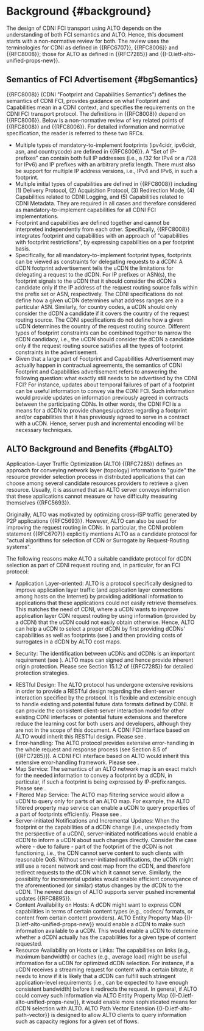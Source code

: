 <!-- Skip header line -->

# Background {#background}

The design of CDNI FCI transport using ALTO depends on the understanding of both
FCI semantics and ALTO. Hence, this document starts with a non-normative review
for both. The review uses the terminologies for CDNI as defined in {{RFC6707}},
{{RFC8006}} and {{RFC8008}}; those for ALTO as defined in {{RFC7285}} and
{{I-D.ietf-alto-unified-props-new}}.

## Semantics of FCI Advertisement {#bgSemantics}

{{RFC8008}} (CDNI "Footprint and Capabilities Semantics") defines the semantics
of CDNI FCI, provides guidance on what Footprint and Capabilities mean in a CDNI
context, and specifies the requirements on the CDNI FCI transport protocol. The
definitions in {{RFC8008}} depend on {{RFC8006}}. Below is a non-normative
review of key related points of {{RFC8008}} and {{RFC8006}}. For detailed
information and normative specification, the reader is referred to these two
RFCs.

* Multiple types of mandatory-to-implement footprints (ipv4cidr, ipv6cidr, asn,
  and countrycode) are defined in {{RFC8006}}. A "Set of IP-prefixes" can
  contain both full IP addresses (i.e., a /32 for IPv4 or a /128 for IPv6) and
  IP prefixes with an arbitrary prefix length. There must also be support for
  multiple IP address versions, i.e., IPv4 and IPv6, in such a footprint.
* Multiple initial types of capabilities are defined in {{RFC8008}} including
  (1) Delivery Protocol, (2) Acquisition Protocol, (3) Redirection Mode, (4)
  Capabilities related to CDNI Logging, and (5) Capabilities related to CDNI
  Metadata. They are required in all cases and therefore considered as
  mandatory-to-implement capabilities for all CDNI FCI implementations.
* Footprint and capabilities are defined together and cannot be interpreted
  independently from each other. Specifically, {{RFC8008}} integrates footprint
  and capabilities with an approach of "capabilities with footprint
  restrictions", by expressing capabilities on a per footprint basis.
* Specifically, for all mandatory-to-implement footprint types, footprints can
  be viewed as constraints for delegating requests to a dCDN: A dCDN footprint
  advertisement tells the uCDN the limitations for delegating a request to the
  dCDN. For IP prefixes or ASN(s), the footprint signals to the uCDN that it
  should consider the dCDN a candidate only if the IP address of the request
  routing source falls within the prefix set or ASN, respectively. The CDNI
  specifications do not define how a given uCDN determines what address ranges
  are in a particular ASN. Similarly, for country codes, a uCDN should only
  consider the dCDN a candidate if it covers the country of the request routing
  source. The CDNI specifications do not define how a given uCDN determines the
  country of the request routing source. Different types of footprint
  constraints can be combined together to narrow the dCDN candidacy, i.e., the
  uCDN should consider the dCDN a candidate only if the request routing source
  satisfies all the types of footprint constraints in the advertisement.
* Given that a large part of Footprint and Capabilities Advertisement may
  actually happen in contractual agreements, the semantics of CDNI Footprint and
  Capabilities advertisement refers to answering the following question: what
  exactly still needs to be advertised by the CDNI FCI? For instance, updates
  about temporal failures of part of a footprint can be useful information to
  convey via the CDNI FCI. Such information would provide updates on information
  previously agreed in contracts between the participating CDNs. In other words,
  the CDNI FCI is a means for a dCDN to provide changes/updates
  regarding a footprint and/or capabilities that it has previously agreed to serve in
  a contract with a uCDN. Hence, server push and incremental
  encoding will be necessary techniques.

## ALTO Background and Benefits {#bgALTO}

Application-Layer Traffic Optimization (ALTO) {{RFC7285}} defines an approach
for conveying network layer (topology) information to "guide" the resource
provider selection process in distributed applications that can choose among
several candidate resources providers to retrieve a given resource. Usually, it
is assumed that an ALTO server conveys information that these applications
cannot measure or have difficulty measuring themselves {{RFC5693}}.

Originally, ALTO was motivated by optimizing cross-ISP traffic generated by P2P
applications {{RFC5693}}. However, ALTO can also be used for improving the
request routing in CDNs. In particular, the CDNI problem statement {{RFC6707}}
explicitly mentions ALTO as a candidate protocol for "actual algorithms for
selection of CDN or Surrogate by Request-Routing systems".

The following reasons make ALTO a suitable candidate protocol for dCDN
selection as part of CDNI request routing and, in particular,
for an FCI protocol:

* Application Layer-oriented: ALTO is a protocol specifically designed to
  improve application layer traffic (and application layer connections among
  hosts on the Internet) by providing additional information to applications
  that these applications could not easily retrieve themselves. This matches the
  need of CDNI, where a uCDN wants to improve application layer CDN request routing by
  using information (provided by a dCDN) that the uCDN could not easily obtain
  otherwise. Hence, ALTO can help a uCDN to select a proper dCDN by first
  providing dCDNs' capabilities as well as footprints (see [](#cdnifci)) and
  then providing costs of surrogates in a dCDN by ALTO cost maps.
- Security: The identification between uCDNs and dCDNs is an important
  requirement (see [](#security)). ALTO maps can signed and hence provide
  inherent origin protection. Please see Section 15.1.2 of {{RFC7285}} for
  detailed protection strategies.
* RESTful Design: The ALTO protocol has undergone extensive revisions in order
  to provide a RESTful design regarding the client-server interaction specified
  by the protocol. It is flexible and extensible enough to handle existing and
  potential future data formats defined by CDNI. It can provide the consistent
  client-server interaction model for other existing CDNI interfaces or
  potential future extensions and therefore reduce the learning cost for both
  users and developers, although they are not in the scope of this
  document. A CDNI FCI interface based on ALTO would inherit this RESTful
  design. Please see [](#cdnifci).
* Error-handling: The ALTO protocol provides extensive error-handling in the
  whole request and response process (see Section 8.5 of {{RFC7285}}). A CDNI
  FCI interface based on ALTO would inherit this extensive error-handling
  framework. Please see [](#filteredcdnifci).
* Map Service: The semantics of an ALTO network map is an exact match for the
  needed information to convey a footprint by a dCDN, in
  particular, if such a footprint is being expressed by IP-prefix
  ranges. Please see [](#cdnifcinetworkmap).
* Filtered Map Service: The ALTO map filtering service would allow a uCDN to
  query only for parts of an ALTO map. For example, the ALTO filtered property
  map service can enable a uCDN to query properties of a part of footprints
  efficiently. Please see [](#unifiedpropertymap).
* Server-initiated Notifications and Incremental Updates: When the footprint or
  the capabilities of a dCDN change (i.e., unexpectedly from the perspective of
  a uCDN), server-initiated notifications would enable a dCDN to inform a uCDN
  about such changes directly. Consider the case where - due to failure - part
  of the footprint of the dCDN is not functioning, i.e., the CDN cannot serve
  content to such clients with reasonable QoS. Without server-initiated
  notifications, the uCDN might still use a recent network and cost map from the
  dCDN, and therefore redirect requests to the dCDN which it cannot serve.
  Similarly, the possibility for incremental updates would enable efficient
  conveyance of the aforementioned (or similar) status changes by the dCDN to
  the uCDN. The newest design of ALTO supports server pushed incremental updates
  {{RFC8895}}.
* Content Availability on Hosts: A dCDN might want to express CDN capabilities
in terms of certain content types (e.g., codecs/ formats, or content from
certain content providers). ALTO Entity Property Map
{{I-D.ietf-alto-unified-props-new}} would enable a dCDN to make such
information available to a uCDN. This would enable a uCDN to determine whether
a dCDN actually has the capabilities for a given type of content requested.
* Resource Availability on Hosts or Links: The capabilities on links (e.g.,
  maximum bandwidth) or caches (e.g., average load) might be useful information
  for a uCDN for optimized dCDN selection. For instance, if a uCDN receives a
  streaming request for content with a certain bitrate, it needs to know if it
  is likely that a dCDN can fulfill such stringent application-level
  requirements (i.e., can be expected to have enough consistent bandwidth)
  before it redirects the request. In general, if ALTO could convey such
  information via ALTO Entity Property Map {{I-D.ietf-alto-unified-props-new}},
  it would enable more sophisticated means for dCDN selection with ALTO. ALTO
  Path Vector Extension {{I-D.ietf-alto-path-vector}} is designed to allow ALTO
  clients to query information such as capacity regions for a given set of
  flows.
